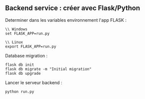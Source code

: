 ## Backend service : créer avec Flask/Python

Determiner dans les variables environnement l'app FLASK :
```
\\ Windows
set FLASK_APP=run.py

\\ Linux
export FLASK_APP=run.py
```

Database migration :
```
flask db init
flask db migrate -m "Initial migration"
flask db upgrade
```

Lancer le serveur backend :
```
python run.py
```
